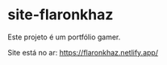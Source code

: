 # site-flaronkhaz

Este projeto é um portfólio gamer.

Site está no ar:
https://flaronkhaz.netlify.app/
